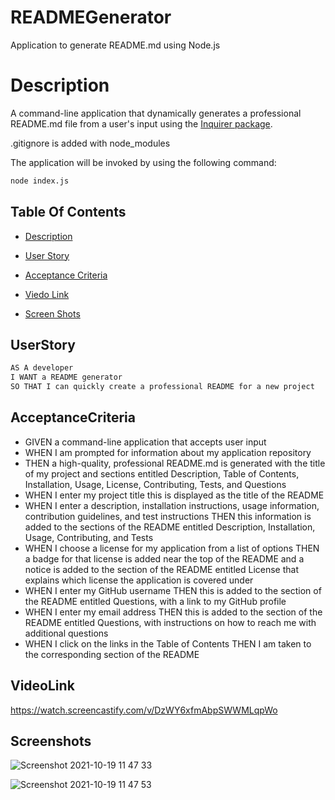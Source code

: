 # READMEGenerator

Application to generate README.md using Node.js

# Description

A command-line application that dynamically generates a professional README.md file from a user's input using the [Inquirer package](https://www.npmjs.com/package/inquirer).

.gitignore is added with node_modules

The application will be invoked by using the following command:

```bash
node index.js
```

## Table Of Contents

-   [Description](#Description)

-   [User Story](##UserStory)

-   [Acceptance Criteria](##AcceptanceCriteria)

-   [Viedo Link](##VideoLink)

-   [Screen Shots](##Screenshots)

## UserStory

```md
AS A developer
I WANT a README generator
SO THAT I can quickly create a professional README for a new project
```

## AcceptanceCriteria

-   GIVEN a command-line application that accepts user input
-   WHEN I am prompted for information about my application repository
-   THEN a high-quality, professional README.md is generated with the title of my project and sections entitled Description, Table of Contents, Installation, Usage, License, Contributing, Tests, and Questions
-   WHEN I enter my project title this is displayed as the title of the README
-   WHEN I enter a description, installation instructions, usage information, contribution guidelines, and test instructions
    THEN this information is added to the sections of the README entitled Description, Installation, Usage, Contributing, and Tests
-   WHEN I choose a license for my application from a list of options
    THEN a badge for that license is added near the top of the README and a notice is added to the section of the README entitled License that explains which license the application is covered under
-   WHEN I enter my GitHub username
    THEN this is added to the section of the README entitled Questions, with a link to my GitHub profile
-   WHEN I enter my email address
    THEN this is added to the section of the README entitled Questions, with instructions on how to reach me with additional questions
-   WHEN I click on the links in the Table of Contents THEN I am taken to the corresponding section of the README

## VideoLink

https://watch.screencastify.com/v/DzWY6xfmAbpSWWMLqpWo

## Screenshots

![Screenshot 2021-10-19 11 47 33](https://user-images.githubusercontent.com/86656634/137825876-c5922d02-5d2f-4506-8e5e-6a6a4d229b2a.png)

![Screenshot 2021-10-19 11 47 53](https://user-images.githubusercontent.com/86656634/137826481-b50187ac-700a-4531-9d18-329ab61cad91.png)
